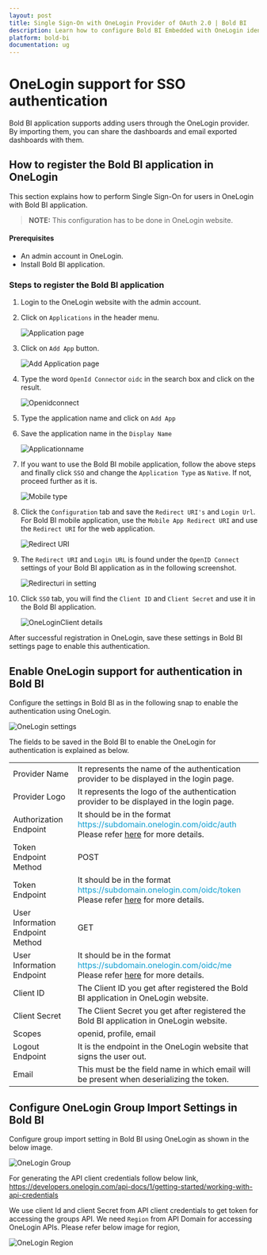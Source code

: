 ```yaml
---
layout: post
title: Single Sign-On with OneLogin Provider of OAuth 2.0 | Bold BI
description: Learn how to configure Bold BI Embedded with OneLogin identity provider for Single Sign-on authentication using OAuth 2.0.
platform: bold-bi
documentation: ug
---
```


# OneLogin support for SSO authentication

Bold BI application supports adding users through the OneLogin provider. By importing them, you can share the dashboards and email exported dashboards with them.

## How to register the Bold BI application in OneLogin

This section explains how to perform Single Sign-On for users in OneLogin with Bold BI application.

> **NOTE:**  This configuration has to be done in OneLogin website.

#### Prerequisites

* An admin account in OneLogin.
* Install Bold BI application.

### Steps to register the Bold BI application

1. Login to the OneLogin website with the admin account.

2. Click on `Applications` in the header menu.

    ![Application page](/static/assets/embedded/site-administration/oauth-support/images/oneloginadmin.png)

3. Click on `Add App` button.

    ![Add Application page](/static/assets/embedded/site-administration/oauth-support/images/oneloginaddapp.png)

4. Type the word `OpenId Connect`or `oidc` in the search box and click on the result.

    ![Openidconnect](/static/assets/embedded/site-administration/oauth-support/images/openidconnect.png)

5. Type the application name and click on `Add App`

6. Save the application name in the `Display Name`

    ![Applicationname](/static/assets/embedded/site-administration/oauth-support/images/oneloginname.png)

7. If you want to use the Bold BI mobile application, follow the above steps and finally click `SSO` and change the `Application Type` as `Native`. If not, proceed further as it is.

    ![Mobile type](/static/assets/embedded/site-administration/oauth-support/images/mobile-onelogin.png)

8. Click the `Configuration` tab and save the `Redirect URI's` and `Login Url`. For Bold BI mobile application, use the `Mobile App Redirect URI` and use the `Redirect URI` for the web application.

    ![Redirect URI](/static/assets/embedded/site-administration/oauth-support/images/oneloginredirect.png)
 
9. The `Redirect URI` and `Login URL` is found under the `OpenID Connect` settings of your Bold BI application as in the following screenshot.

    ![Redirecturi in setting](/static/assets/embedded/site-administration/oauth-support/images/redirecturi.png)

10. Click `SSO` tab, you will find the `Client ID` and `Client Secret` and use it in the Bold BI application.

    ![OneLoginClient details](/static/assets/embedded/site-administration/oauth-support/images/oneloginclient.png)

After successful registration in OneLogin, save these settings in Bold BI settings page to enable this authentication.

## Enable OneLogin support for authentication in Bold BI

Configure the settings in Bold BI as in the following snap to enable the authentication using OneLogin.

![OneLogin settings](/static/assets/embedded/site-administration/oauth-support/images/onelogin-sample-value.png)

The fields to be saved in the Bold BI to enable the OneLogin for authentication is explained as below.

<table>

<tr>
<td>Provider Name</td>
<td>It represents the name of the authentication provider to be displayed in the login page.</td>
</tr>

<tr>
<td>Provider Logo</td>
<td>It represents the logo of the authentication provider to be displayed in the login page.</td>
</tr>

<tr>
<td>Authorization Endpoint</td>
<td>It should be in the format <span style="color:#0c9dd1">https://subdomain.onelogin.com/oidc/auth</span> <br>Please refer <a href="https://developers.onelogin.com/openid-connect/api/authorization-code">here</a> for more details.</td>
</tr>

<tr>
<td>Token Endpoint Method</td>
<td>POST</td>
</tr>

<tr>
<td>Token Endpoint</td>
<td>It should be in the format <span style="color:#0c9dd1">https://subdomain.onelogin.com/oidc/token</span> <br>Please refer <a href="https://developers.onelogin.com/openid-connect/api/authorization-code-grant">here</a> for more details.</td>
</tr>

<tr>
<td>User Information Endpoint Method</td>
<td>GET</td>
</tr>

<tr>
<td>User Information Endpoint</td>
<td>It should be in the format <span style="color:#0c9dd1">https://subdomain.onelogin.com/oidc/me</span> <br>Please refer <a href="https://developers.onelogin.com/openid-connect/api/user-info">here</a> for more details.</td>
</tr>

<tr>
<td>Client ID</td>
<td>The Client ID you get after registered the Bold BI application in OneLogin website.</td>
</tr>

<tr>
<td>Client Secret</td>
<td>The Client Secret you get after registered the Bold BI application in OneLogin website.</td>
</tr>

<tr>
<td>Scopes</td>
<td>openid, profile, email</td>
</tr>

<tr>
<td>Logout Endpoint</td>
<td>It is the endpoint in the OneLogin website that signs the user out.</td>
</tr>

<tr>
<td>Email</td>
<td>This must be the field name in which email will be present when deserializing the token.</td>
</tr>

</table>

## Configure OneLogin Group Import Settings in Bold BI

Configure group import setting in Bold BI using OneLogin as shown in the below image.

![OneLogin Group](/static/assets/embedded/site-administration/oauth-support/images/OneLogin-group.png)

For generating the API client credentials follow below link,
https://developers.onelogin.com/api-docs/1/getting-started/working-with-api-credentials 

We use client Id and client Secret from API client credentials to get token for accessing the groups API. We need `Region` from API Domain for accessing OneLogin APIs. Please refer below image for region,

![OneLogin Region](/static/assets/embedded/site-administration/oauth-support/images/OneLogin-region.png)